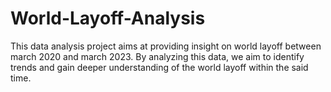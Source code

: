 # World-Layoff-Analysis
This data analysis project aims at providing insight on world layoff between march 2020 and march 2023.  By analyzing this data, we aim to identify trends and gain deeper understanding of the world layoff within the said time.
